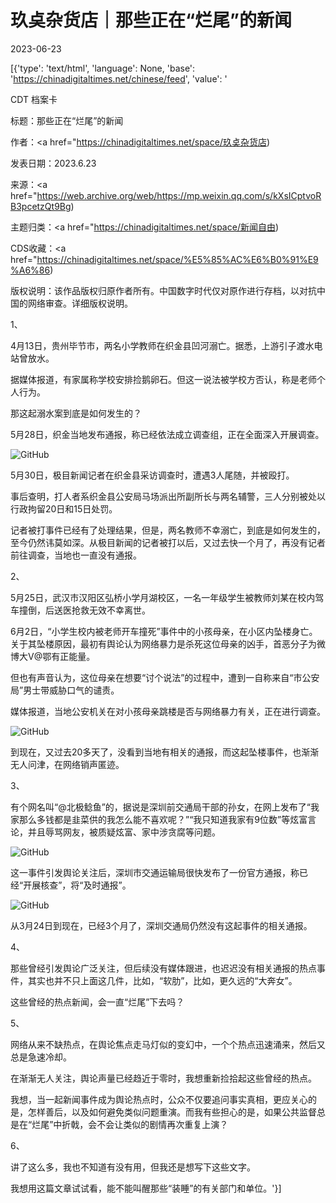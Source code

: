 # 玖奌杂货店｜那些正在“烂尾”的新闻

2023-06-23

[{'type': 'text/html', 'language': None, 'base': 'https://chinadigitaltimes.net/chinese/feed', 'value': '

CDT 档案卡

标题：那些正在“烂尾”的新闻

作者：<a href="https://chinadigitaltimes.net/space/玖奌杂货店)

发表日期：2023.6.23

来源：<a href="https://web.archive.org/web/https://mp.weixin.qq.com/s/kXsICptvoRB3pcetzQt9Bg)

主题归类：<a href="https://chinadigitaltimes.net/space/新闻自由)

CDS收藏：<a href="https://chinadigitaltimes.net/space/%E5%85%AC%E6%B0%91%E9%A6%86)

版权说明：该作品版权归原作者所有。中国数字时代仅对原作进行存档，以对抗中国的网络审查。详细版权说明。





1、

4月13日，贵州毕节市，两名小学教师在织金县凹河溺亡。据悉，上游引子渡水电站曾放水。

据媒体报道，有家属称学校安排捡鹅卵石。但这一说法被学校方否认，称是老师个人行为。

那这起溺水案到底是如何发生的？

5月28日，织金当地发布通报，称已经依法成立调查组，正在全面深入开展调查。

![GitHub](https://chinadigitaltimes.net/chinese/files/2023/06/post-697467-6496195eba517.)

5月30日，极目新闻记者在织金县采访调查时，遭遇3人尾随，并被殴打。

事后查明，打人者系织金县公安局马场派出所副所长与两名辅警，三人分别被处以行政拘留20日和15日处罚。

记者被打事件已经有了处理结果，但是，两名教师不幸溺亡，到底是如何发生的，至今仍然讳莫如深。从极目新闻的记者被打以后，又过去快一个月了，再没有记者前往调查，当地也一直没有通报。

2、

5月25日，武汉市汉阳区弘桥小学月湖校区，一名一年级学生被教师刘某在校内驾车撞倒，后送医抢救无效不幸离世。

6月2日，“小学生校内被老师开车撞死”事件中的小孩母亲，在小区内坠楼身亡。关于其坠楼原因，最初有舆论认为网络暴力是杀死这位母亲的凶手，首恶分子为微博大V@鄂有正能量。

但也有声音认为，这位母亲在想要“讨个说法”的过程中，遭到一自称来自“市公安局”男士带威胁口气的谴责。

媒体报道，当地公安机关在对小孩母亲跳楼是否与网络暴力有关，正在进行调查。

![GitHub](https://chinadigitaltimes.net/chinese/files/2023/06/post-697467-6496195ec6186.)

到现在，又过去20多天了，没看到当地有相关的通报，而这起坠楼事件，也渐渐无人问津，在网络销声匿迹。

3、

有个网名叫“@北极鲶鱼”的，据说是深圳前交通局干部的孙女，在网上发布了“我家那么多钱都是韭菜供的我怎么能不喜欢呢？”“我只知道我家有9位数”等炫富言论，并且辱骂网友，被质疑炫富、家中涉贪腐等问题。

![GitHub](https://chinadigitaltimes.net/chinese/files/2023/06/post-697467-6496195ecf887.png)

这一事件引发舆论关注后，深圳市交通运输局很快发布了一份官方通报，称已经“开展核查”，将“及时通报”。

![GitHub](https://chinadigitaltimes.net/chinese/files/2023/06/post-697467-6496195edbc4a.png)

从3月24日到现在，已经3个月了，深圳交通局仍然没有这起事件的相关通报。

4、

那些曾经引发舆论广泛关注，但后续没有媒体跟进，也迟迟没有相关通报的热点事件，其实也并不只上面这几件，比如，“软肋”，比如，更久远的“大奔女”。

这些曾经的热点新闻，会一直“烂尾”下去吗？

5、

网络从来不缺热点，在舆论焦点走马灯似的变幻中，一个个热点迅速涌来，然后又总是急速冷却。

在渐渐无人关注，舆论声量已经趋近于零时，我想重新捡拾起这些曾经的热点。

我想，当一起新闻事件成为舆论热点时，公众不仅要追问事实真相，更应关心的是，怎样善后，以及如何避免类似问题重演。而我有些担心的是，如果公共监督总是在“烂尾”中折戟，会不会让类似的剧情再次重复上演？

6、

讲了这么多，我也不知道有没有用，但我还是想写下这些文字。

我想用这篇文章试试看，能不能叫醒那些“装睡”的有关部门和单位。'}]